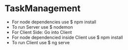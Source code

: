 # TaskManagement
- For node dependencies use $ npm install
- To run Server use $ nodemon
- For Client Side: Go into Client
- For node dependencied inside Client use $ npm install 
- To run Client use $ ng serve
 
